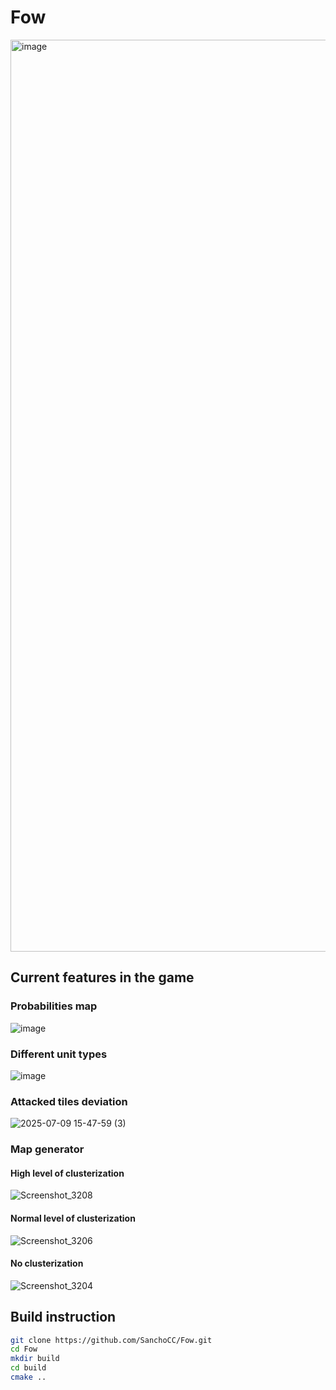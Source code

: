 # Fow
<img width="2594" height="1459" alt="image" src="https://github.com/user-attachments/assets/aa9c59ae-832f-4d13-a48e-2f167ea25b3b" />

## Current features in the game
### Probabilities map
![image](https://github.com/user-attachments/assets/930a28d9-4459-4c68-ba12-2cca8b7141ec)
### Different unit types
![image](https://github.com/user-attachments/assets/dc07e492-9827-4c55-90bd-8ce35893ebcc)
### Attacked tiles deviation
![2025-07-09 15-47-59 (3)](https://github.com/user-attachments/assets/28674577-0bd3-49c8-ae57-94a9c2530c34)
### Map generator
#### High level of clusterization
![Screenshot_3208](https://github.com/user-attachments/assets/e5a15fdc-701b-4e91-87a5-1888bd5e4687)
#### Normal level of clusterization
![Screenshot_3206](https://github.com/user-attachments/assets/1a5ee37f-44d9-4fd1-b157-2f9022eb5dac)
#### No clusterization
![Screenshot_3204](https://github.com/user-attachments/assets/557e201b-0f41-437a-8320-75b5571c4d30)

## Build instruction 

```sh
git clone https://github.com/SanchoCC/Fow.git
cd Fow
mkdir build 
cd build
cmake ..
```
